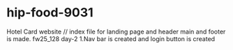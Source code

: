 # hip-food-9031
Hotel Card website
// index file for landing page and header main and footer is made.
fw25_128 day-2
1.Nav bar is created and login button is created
 